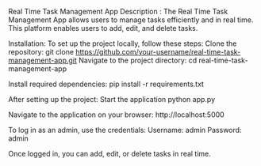 Real Time Task Management App
Description :
The Real Time Task Management App allows users to manage tasks efficiently and in real time.
This platform enables users to add, edit, and delete tasks.

Installation:
To set up the project locally, follow these steps:
Clone the repository:
git clone https://github.com/your-username/real-time-task-management-app.git
Navigate to the project directory:
cd real-time-task-management-app

Install required dependencies:
pip install -r requirements.txt

After setting up the project:
Start the application
python app.py

Navigate to the application on your browser:
http://localhost:5000

To log in as an admin, use the credentials:
Username: admin
Password: admin

Once logged in, you can add, edit, or delete tasks in real time.
